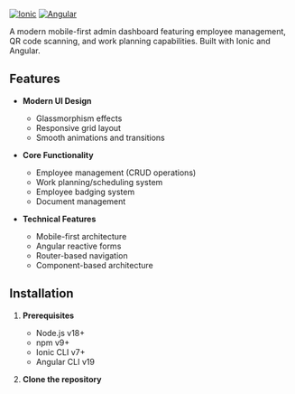 
[![Ionic](https://img.shields.io/badge/Ionic-3880FF?style=for-the-badge&logo=ionic&logoColor=white)](https://ionicframework.com/)
[![Angular](https://img.shields.io/badge/Angular-DD0031?style=for-the-badge&logo=angular&logoColor=white)](https://angular.io/)

A modern mobile-first admin dashboard featuring employee management, QR code scanning, and work planning capabilities. Built with Ionic and Angular.

## Features

- **Modern UI Design**
  - Glassmorphism effects
  - Responsive grid layout
  - Smooth animations and transitions

- **Core Functionality**
  - Employee management (CRUD operations)
  - Work planning/scheduling system
  - Employee badging system
  - Document management

- **Technical Features**
  - Mobile-first architecture
  - Angular reactive forms
  - Router-based navigation
  - Component-based architecture

## Installation

1. **Prerequisites**
   - Node.js v18+
   - npm v9+
   - Ionic CLI v7+
   - Angular CLI v19

2. **Clone the repository**
   
 
